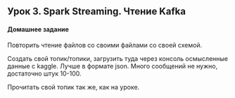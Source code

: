 ## Урок 3. Spark Streaming. Чтение Kafka
#### Домашнее задание

Повторить чтение файлов со своими файлами со своей схемой.

Создать свой топик/топики, загрузить туда через консоль осмысленные данные с kaggle. Лучше в формате json. Много сообщений не нужно, достаточно штук 10-100.

Прочитать свой топик так же, как на уроке.
